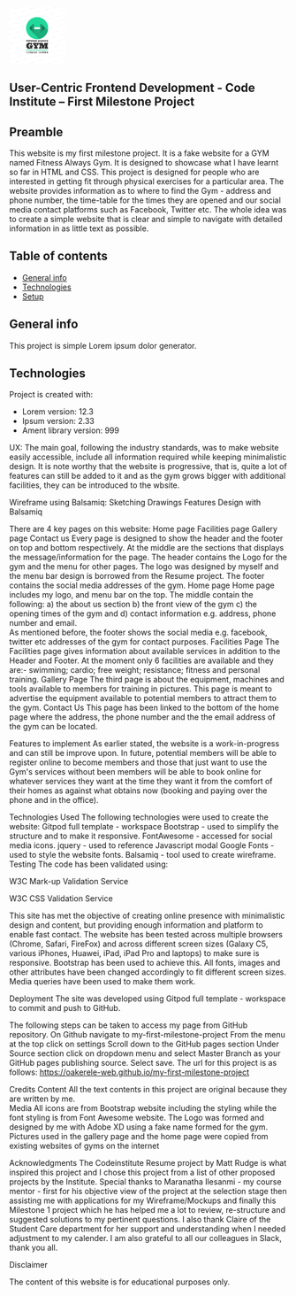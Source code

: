 <img src="master/images/Logo2.png" style="margin: 0; width: 20%;">

## User-Centric Frontend Development - Code Institute – First Milestone Project 


## Preamble
This website is my first milestone project. It is a fake website for a GYM named Fitness Always Gym. 
It is designed to showcase what I have learnt so far in HTML and CSS.
This project is designed for people who are interested in getting fit through physical exercises 
for a particular area. The website provides information as to where to find the Gym - address and phone 
number, the time-table for the times they are opened and our social media contact platforms such as Facebook, 
Twitter etc. The whole idea was to create a simple website that is clear and simple to navigate with detailed 
information in as little text as possible.  





## Table of contents
* [General info](#general-info)
* [Technologies](#technologies)
* [Setup](#setup)

## General info
This project is simple Lorem ipsum dolor generator.
	
## Technologies
Project is created with:
* Lorem version: 12.3
* Ipsum version: 2.33
* Ament library version: 999





UX:
The main goal, following the industry standards, was to make website easily accessible, include all information required while keeping minimalistic design. It is note worthy that the website is progressive, that is, quite a lot of features can still be added to it and as the gym grows bigger with additional facilities, they can be introduced to the wbsite.

Wireframe using Balsamiq:
Sketching
Drawings
Features
Design with Balsamiq

There are 4 key pages on this website:
Home page
Facilities page
Gallery page
Contact us 
Every page is designed to show the header and the footer on top and bottom respectively. At the middle are the sections that displays the message/information for the page.  The header contains the Logo for the gym and the menu for other pages. The logo was designed by myself and the menu bar design is borrowed from the Resume project. The footer contains the social media addresses of the gym.
Home page
Home page includes my logo, and menu bar on the top.  The middle contain the following: 
a)	the about us section
b)	 the front view of the gym 
c)	the opening times of the gym and
d)	contact information e.g. address, phone number and email.  
As mentioned before, the footer shows the social media e.g. facebook, twitter etc addresses of the gym for contact purposes.
Facilities Page
The Facilities page gives information about available services in addition to the Header and Footer. At the moment only 6 facilities are available and they are:- swimming; cardio; free weight; resistance; fitness and personal training. 
Gallery Page
The third page is about the equipment, machines and tools available to members for training in pictures. This page is meant to advertise the equipment available to potential members to attract them to the gym.
Contact Us
This page has been linked to the bottom of the home page where the address, the phone number and the the email address of the gym can be located. 

Features to implement
As earlier stated, the website  is a work-in-progress and can still be improve upon. In future, potential members will be able to register online to become members and those that just want to use the Gym's services without been members will be able to book online for whatever services they want at the time they want it from the comfort of their homes as against what obtains now (booking and paying over the phone and in the office).    

Technologies Used
The following technologies were used to create the website:
Gitpod full template - workspace
Bootstrap - used to simplify the structure and to make it responsive.
FontAwesome - accessed for social media icons.
jquery - used to reference Javascript modal
Google Fonts - used to style the website fonts.
Balsamiq - tool used to create wireframe.
Testing
The code has been validated using:

W3C Mark-up Validation Service

W3C CSS Validation Service

This site has met the objective of creating online presence with minimalistic design and content, but providing enough information and platform to enable fast contact.
The website has been tested across multiple browsers (Chrome, Safari, FireFox) and across different screen sizes (Galaxy C5, various iPhones, Huawei, iPad, iPad Pro and laptops) to make sure is responsive. Bootstrap has been used to achieve this.
All fonts, images and other attributes have been changed accordingly to fit different screen sizes. Media queries have been used to make them work.

Deployment
The site was developed using Gitpod full template - workspace to commit and push to GitHub.

The following steps can be taken to access my page from GitHub repository.
On Github navigate to my-first-milestone-project
From the menu at the top click on settings
Scroll down to the GitHub pages section
Under Source section click on dropdown menu and select Master Branch as your GitHub pages publishing source.
Select save.
The url for this project is as follows:
https://oakerele-web.github.io/my-first-milestone-project

Credits
Content
All the text contents in  this project are original because they are written by me.  
Media
All icons are from Bootstrap website including the styling while the font styling is from Font Awesome website. 
The Logo was formed and designed by me with Adobe XD using a fake name formed for the gym.
Pictures used in the gallery page and the home page were copied from existing websites of gyms on the internet

Acknowledgments
The Codeinstitute Resume project by Matt Rudge is what inspired this project and I chose this project from a list of other proposed projects by the Institute. 
Special thanks to Maranatha Ilesanmi - my course mentor - first for his objective view of the project at the selection stage then assisting me with applications for my Wireframe/Mockups and finally this Milestone 1 project which he has helped me a lot to review, re-structure and suggested solutions to my pertinent questions. I also thank Claire of the Student Care department for her support and understanding when I needed adjustment to my calender. I am also grateful to all our colleagues in Slack, thank you all.   

Disclaimer

The content of this website is for educational purposes only.
